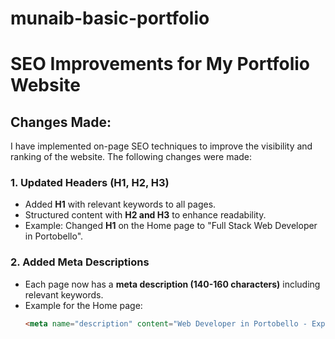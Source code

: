 # munaib-basic-portfolio

# SEO Improvements for My Portfolio Website

## Changes Made:
I have implemented on-page SEO techniques to improve the visibility and ranking of the website. The following changes were made:

### **1. Updated Headers (H1, H2, H3)**
- Added **H1** with relevant keywords to all pages.
- Structured content with **H2 and H3** to enhance readability.
- Example: Changed **H1** on the Home page to "Full Stack Web Developer in Portobello".

### **2. Added Meta Descriptions**
- Each page now has a **meta description (140-160 characters)** including relevant keywords.
- Example for the Home page:
  ```html
  <meta name="description" content="Web Developer in Portobello - Expert in front-end and full-stack development. Contact for website solutions.">
